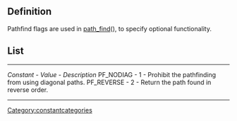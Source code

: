 Definition
----------

Pathfind flags are used in [path\_find](path_find "wikilink")(), to
specify optional functionality.

List
----

  ------------- ----------- -------------------------------------------------------
  *Constant*    - *Value*   - *Description*
  PF\_NODIAG    - 1         - Prohibit the pathfinding from using diagonal paths.
  PF\_REVERSE   - 2         - Return the path found in reverse order.
  ------------- ----------- -------------------------------------------------------

<Category:constantcategories>
